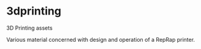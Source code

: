 3dprinting
==========

3D Printing assets

Various material concerned with design and operation of a RepRap printer.
